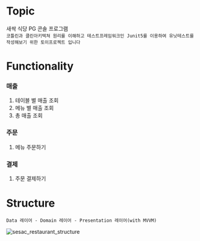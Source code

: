 # Topic 
새싹 식당 PG 콘솔 프로그램   
`코틀린과 클린아키텍쳐 원리를 이해하고 테스트프레임워크인 Junit5를 이용하여 유닛테스트를 작성해보기 위한 토이프로젝트 입니다`

# Functionality

### 매출
1. 테이블 별 매출 조회
2. 메뉴 별 매출 조회
3. 총 매출 조회

### 주문
1. 메뉴 주문하기

### 결제
1. 주문 결제하기


# Structure
`Data 레이어 - Domain 레이어 - Presentation 레이어(with MVVM)`   

![sesac_restaurant_structure](https://github.com/user-attachments/assets/b69fe9e8-21da-4f7c-add9-1d18d523f449)
